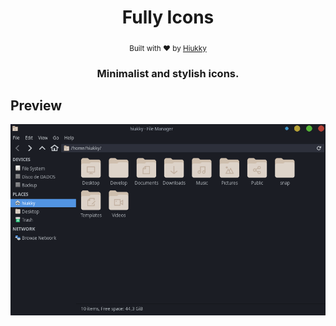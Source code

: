 <div align="center">
  <h1> Fully Icons </h1>
  <sub>Built with ❤︎ by
  <a href="https://github.com/hiukky">Hiukky</a>
</div>

<h3 align="center">Minimalist and stylish icons.</h3>

## Preview

<img align="center" src="https://github.com/hiukky/fully/blob/master/assets/thunar.png" />
